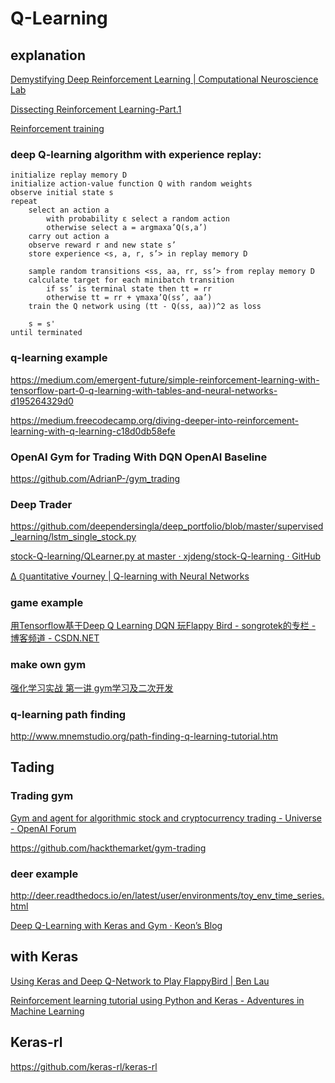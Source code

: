 # Q-Learning
## explanation
[Demystifying Deep Reinforcement Learning | Computational Neuroscience Lab](http://neuro.cs.ut.ee/demystifying-deep-reinforcement-learning/)

[Dissecting Reinforcement Learning-Part.1](https://mpatacchiola.github.io/blog/2016/12/09/dissecting-reinforcement-learning.html)

[Reinforcement training](https://github.com/aikorea/awesome-rl)

### deep Q-learning algorithm with experience replay:
```
initialize replay memory D
initialize action-value function Q with random weights
observe initial state s
repeat
    select an action a
        with probability ε select a random action
        otherwise select a = argmaxa’Q(s,a’)
    carry out action a
    observe reward r and new state s’
    store experience <s, a, r, s’> in replay memory D

    sample random transitions <ss, aa, rr, ss’> from replay memory D
    calculate target for each minibatch transition
        if ss’ is terminal state then tt = rr
        otherwise tt = rr + γmaxa’Q(ss’, aa’)
    train the Q network using (tt - Q(ss, aa))^2 as loss

    s = s'
until terminated
```

### q-learning example

https://medium.com/emergent-future/simple-reinforcement-learning-with-tensorflow-part-0-q-learning-with-tables-and-neural-networks-d195264329d0

https://medium.freecodecamp.org/diving-deeper-into-reinforcement-learning-with-q-learning-c18d0db58efe


### OpenAI Gym for Trading With DQN OpenAI Baseline
https://github.com/AdrianP-/gym_trading

### Deep Trader
https://github.com/deependersingla/deep_portfolio/blob/master/supervised_learning/lstm_single_stock.py

[stock-Q-learning/QLearner.py at master · xjdeng/stock-Q-learning · GitHub](https://github.com/xjdeng/stock-Q-learning/blob/master/QLearner.py)


[Δ ℚuantitative √ourney | Q-learning with Neural Networks](http://outlace.com/rlpart3.html)



### game example
[用Tensorflow基于Deep Q Learning DQN 玩Flappy Bird - songrotek的专栏        - 博客频道 - CSDN.NET](http://blog.csdn.net/songrotek/article/details/50951537)



### make own gym
[强化学习实战 第一讲 gym学习及二次开发](https://zhuanlan.zhihu.com/p/26985029)


### q-learning path finding
http://www.mnemstudio.org/path-finding-q-learning-tutorial.htm


## Tading

### Trading gym
[Gym and agent for algorithmic stock and cryptocurrency trading - Universe - OpenAI Forum](https://discuss.openai.com/t/gym-and-agent-for-algorithmic-stock-and-cryptocurrency-trading/519)

https://github.com/hackthemarket/gym-trading

### deer  example
http://deer.readthedocs.io/en/latest/user/environments/toy_env_time_series.html

[Deep Q-Learning with Keras and Gym · Keon’s Blog](https://keon.io/deep-q-learning/)

## with Keras
[Using Keras and Deep Q-Network to Play FlappyBird | Ben Lau](https://yanpanlau.github.io/2016/07/10/FlappyBird-Keras.html)

[Reinforcement learning tutorial using Python and Keras - Adventures in Machine Learning](http://adventuresinmachinelearning.com/reinforcement-learning-tutorial-python-keras/)

## Keras-rl
https://github.com/keras-rl/keras-rl